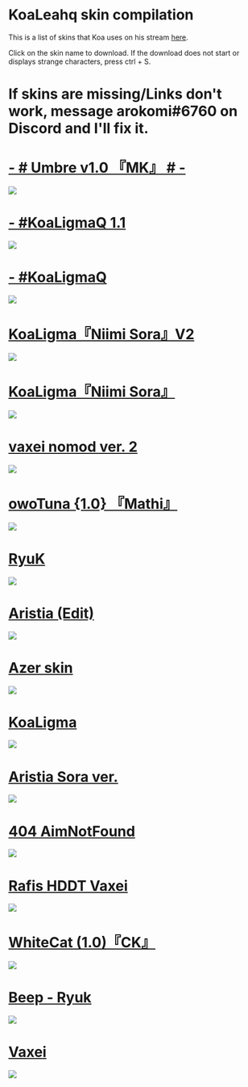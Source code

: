 # KoaLeahq skin compilation


This is a list of skins that Koa uses on his stream [here](https://twitch.tv/KoaLeahq).

Click on the skin name to download. If the download does not start or displays strange characters, press ctrl + S.


# If skins are missing/Links don't work, message arokomi#6760 on Discord and I'll fix it. 


# [- # Umbre v1.0 『MK』 # -](https://skins.osuck.net/index.php?newsid=1627)
![](https://i.imgur.com/jBs5EjW.jpg)

# [- #KoaLigmaQ 1.1](https://mega.nz/folder/pKwCyCDT#4hFHiCPBYIzw0RSgfD4pWQ)
![](https://i.imgur.com/EaB7RYG.png)

# [- #KoaLigmaQ](https://mega.nz/folder/gWwVwKzR#2pwIsA4m_d2I0SfXikynnQ)
![](https://i.imgur.com/EaB7RYG.png)

# [KoaLigma『Niimi Sora』V2](http://www.mediafire.com/file/6qux48v5dl07kpj/-_%2523KoaLigma%25E3%2580%258ENiimi_Sora%25E3%2580%258F_%2523-%25282%2529.osk/file)
![](https://i.imgur.com/lDLMzw8.jpg)

# [KoaLigma『Niimi Sora』](http://www.mediafire.com/file/cprjvpbe7qpw99w/-_%2523KoaLigma%25E3%2580%258ENiimi_Sora%25E3%2580%258F_%2523-.osk/file)
![](https://i.imgur.com/PuHjVlI.jpg)

# [vaxei nomod ver. 2](https://joofixd.s-ul.eu/RNQ0X5dB)
![](https://i.imgur.com/w287REa.jpg)

# [owoTuna {1.0} 『Mathi』](https://bit.ly/2McmuiN)
![](https://i.imgur.com/plMtXPx.png)

# [RyuK](https://www.dropbox.com/s/7klqe06pjqgr4bg/Komori%20-%20Ryugumink%20Ryuk%27s%20Style%28Megumin%20-%20Eihi%29.osk?dl=0)
![](https://i.imgur.com/SzIdkW4.png)

# [Aristia (Edit) ](https://puu.sh/BSj1V/6c9d4d0e79.osk)
![](https://i.imgur.com/C0aOPWc.png)

# [Azer skin](https://bit.ly/2SwUlBI)
![](https://i.imgur.com/JpFWRs6.png)

# [KoaLigma](https://bit.ly/2ZKHkrw)
![](https://i.imgur.com/5ASCXeY.png)

# [Aristia Sora ver.](https://puu.sh/ElNSJ/4ab40f20fc.osk)
![](https://i.imgur.com/N2TNwoy.png)

# [404 AimNotFound](https://circle-people.com/wp-content/Skins/404%20AimNotFound/404%20AimNotFound%202018-06-10.osk)
![](https://i.imgur.com/vs0N3gU.jpg)

# [Rafis HDDT Vaxei](https://joofixd.s-ul.eu/NyoJDqSp)
![](https://i.imgur.com/v6l7tYJ.jpg)

# [WhiteCat (1.0)『CK』](http://www.mediafire.com/file/6250ar1z1jq0aes/_%2523_WhiteCat_%25281.0%2529_%25E3%2580%258ECK%25E3%2580%258F_%2523-.osk/file)
![](https://i.imgur.com/5ru5ZFS.jpg)

# [Beep - Ryuk](https://www.dropbox.com/s/bvw75x73hmozowf/beep.osk?dl=0)
![](https://i.imgur.com/h9QDYRn.jpg)

# [Vaxei](http://www.mediafire.com/file/i2m41r485zdvyf4/Vaxei_2018-03-06_DT.osk/file)
![](https://i.imgur.com/NF7Eouh.jpg)




